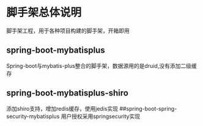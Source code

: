 # 脚手架总体说明

脚手架工程，用于各种项目构建的脚手架，开箱即用
## spring-boot-mybatisplus
Spring-boot与mybatis-plus整合的脚手架，数据源用的是druid,没有添加二级缓存
## spring-boot-mybatisplus-shiro
添加shiro支持，增加redis缓存，使用jedis实现
##spring-boot-spring-security-mybatisplus
用户授权采用springsecurity实现
